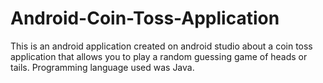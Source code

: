 # Android-Coin-Toss-Application
This is an android application created on android studio about a coin toss application that allows you to play a random guessing game of heads or tails. Programming language used was Java.
